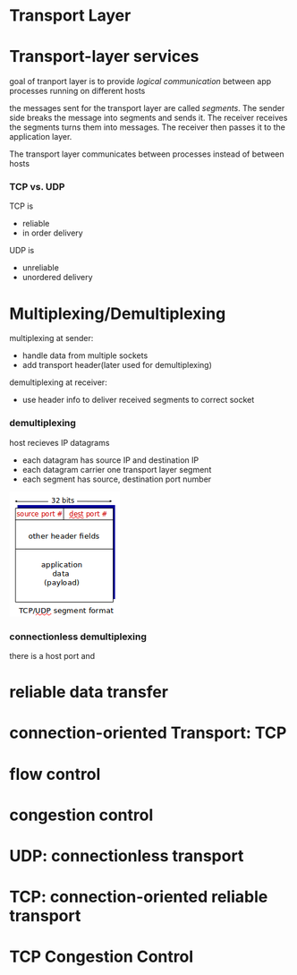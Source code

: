Transport Layer
================
# Transport-layer services
goal of tranport layer is to provide *logical communication* between app processes running on different hosts

the messages sent for the transport layer are called *segments*. The sender side breaks the message into segments and sends it. The receiver receives the segments turns them into messages. The receiver then passes it to the application layer.

The transport layer communicates between processes instead of between hosts

### TCP vs. UDP
TCP is
  * reliable
  * in order delivery

UDP is
  * unreliable
  * unordered delivery

# Multiplexing/Demultiplexing
multiplexing at sender:
  * handle data from multiple sockets
  * add transport header(later used for demultiplexing)

demultiplexing at receiver:
  * use header info to deliver received segments to correct socket

### demultiplexing
host recieves IP datagrams
  * each datagram has source IP and destination IP
  * each datagram carrier one transport layer segment
  * each segment has source, destination port number

![](transport_layer-images/de397cfaf57f3c0e5754271e0228e2de.png)

### connectionless demultiplexing
there is a host port and 

# reliable data transfer
# connection-oriented Transport: TCP
# flow control
# congestion control
# UDP: connectionless transport
# TCP: connection-oriented reliable transport
# TCP Congestion Control
